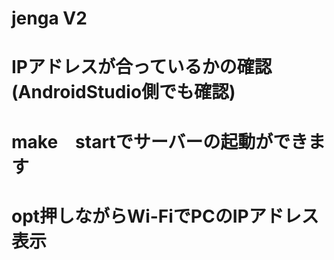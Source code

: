 # jenga V2

# IPアドレスが合っているかの確認(AndroidStudio側でも確認)
# make　startでサーバーの起動ができます
# opt押しながらWi-FiでPCのIPアドレス表示 
